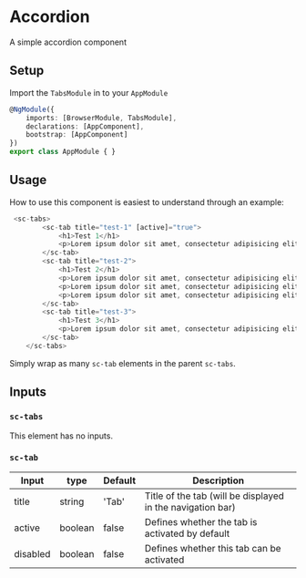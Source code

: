 # Accordion
A simple accordion component

## Setup

Import the `TabsModule` in to your `AppModule`
```ts
@NgModule({
    imports: [BrowserModule, TabsModule],
    declarations: [AppComponent],
    bootstrap: [AppComponent]
})
export class AppModule { }
```

## Usage 

How to use this component is easiest to understand through an example: 

```ts
 <sc-tabs>
        <sc-tab title="test-1" [active]="true">
            <h1>Test 1</h1>
            <p>Lorem ipsum dolor sit amet, consectetur adipisicing elit. Asperiores aut, beatae, cum, dolorum excepturi fugiat fugit hic maiores maxime molestiae mollitia praesentium quaerat quasi repellendus sit velit voluptas voluptates voluptatum?</p>
        </sc-tab>
        <sc-tab title="test-2">
            <h1>Test 2</h1>
            <p>Lorem ipsum dolor sit amet, consectetur adipisicing elit. Asperiores aut, beatae, cum, dolorum excepturi fugiat fugit hic maiores maxime molestiae mollitia praesentium quaerat quasi repellendus sit velit voluptas voluptates voluptatum?</p>
            <p>Lorem ipsum dolor sit amet, consectetur adipisicing elit. Ad aliquid deleniti dignissimos earum excepturi fugiat minima molestias quibusdam reprehenderit tenetur. Ducimus explicabo facilis ipsam, pariatur reiciendis tempore unde vel voluptate!</p>
            <p>Lorem ipsum dolor sit amet, consectetur adipisicing elit. Adipisci animi aut deserunt dicta fugit iste laboriosam pariatur veniam, voluptate voluptatem! Adipisci commodi consectetur dolores expedita facere nobis odit reprehenderit veritatis?</p>
        </sc-tab>
        <sc-tab title="test-3">
            <h1>Test 3</h1>
            <p>Lorem ipsum dolor sit amet, consectetur adipisicing elit. Asperiores aut, beatae, cum, dolorum excepturi fugiat fugit hic maiores maxime molestiae mollitia praesentium quaerat quasi repellendus sit velit voluptas voluptates voluptatum?</p>
        </sc-tab>            
    </sc-tabs> 
```

Simply wrap as many `sc-tab` elements in the parent `sc-tabs`.

## Inputs

### `sc-tabs`
 
This element has no inputs.

### `sc-tab`

| Input  | type | Default | Description
--- | --- | --- | ---
title | string | 'Tab' | Title of the tab (will be displayed in the navigation bar)
active | boolean | false | Defines whether the tab is activated by default
disabled | boolean | false | Defines whether this tab can be activated